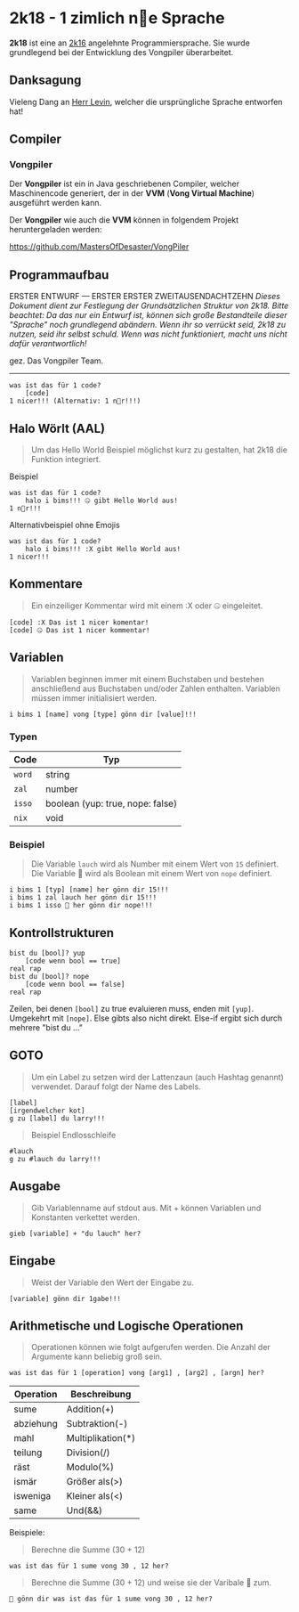 # 2k18 - 1 zimlich n🍦e Sprache

**2k18** ist eine an [2k16](https://github.com/HerrLevin/2k16-spec) angelehnte
Programmiersprache. Sie wurde grundlegend bei der Entwicklung des Vongpiler
überarbeitet.

## Danksagung

Vieleng Dang an [Herr Levin](https://github.com/HerrLevin), welcher die
ursprüngliche Sprache entworfen hat!

## Compiler

### Vongpiler

Der **Vongpiler** ist ein in Java geschriebenen Compiler, welcher Maschinencode
generiert, der in der **VVM** (**Vong Virtual Machine**) ausgeführt werden kann.

Der **Vongpiler** wie auch die **VVM** können in folgendem Projekt
heruntergeladen werden:

<https://github.com/MastersOfDesaster/VongPiler>

## Programmaufbau

ERSTER ENTWURF &mdash; ERSTER ERSTER ZWEITAUSENDACHTZEHN
*Dieses Dokument dient zur Festlegung der Grundsätzlichen Struktur von 2k18.
Bitte beachtet: Da das nur ein Entwurf ist, können sich große Bestandteile
dieser "Sprache" noch grundlegend abändern. Wenn ihr so verrückt seid, 2k18 zu
nutzen, seid ihr selbst schuld. Wenn was nicht funktioniert, macht uns nicht
dafür verantwortlich!*

gez. Das Vongpiler Team.

---

```2k18
was ist das für 1 code?
    [code]
1 nicer!!! (Alternativ: 1 n🍦r!!!)
```

## Halo Wörlt (AAL)

> Um das Hello World Beispiel möglichst kurz zu gestalten, hat 2k18 die Funktion
integriert.

Beispiel

```2k18
was ist das für 1 code?
    halo i bims!!! 🤐 gibt Hello World aus!
1 n🍦r!!!
```

Alternativbeispiel ohne Emojis

```2k18
was ist das für 1 code?
    halo i bims!!! :X gibt Hello World aus!
1 nicer!!!
```

## Kommentare

> Ein einzeiliger Kommentar wird mit einem :X oder 🤐 eingeleitet.

```2k18
[code] :X Das ist 1 nicer komentar!
[code] 🤐 Das ist 1 nicer kommentar!
```

## Variablen

> Variablen beginnen immer mit einem Buchstaben und bestehen anschließend aus
Buchstaben und/oder Zahlen enthalten. Variablen müssen immer initialisiert
werden.

```2k18
i bims 1 [name] vong [type] gönn dir [value]!!!
```

### Typen

| Code   | Typ                                  |
| ------ | ------------------------------------ |
| `word` | string                               |
| `zal`  | number                               |
| `isso` | boolean (yup: true, nope: false)     |
| `nix`  | void                                 |

### Beispiel

> Die Variable `lauch` wird als Number mit einem Wert von `15` definiert.
> Die Variable 🦄 wird als Boolean mit einem Wert von `nope` definiert.

```2k18
i bims 1 [typ] [name] her gönn dir 15!!!
i bims 1 zal lauch her gönn dir 15!!!
i bims 1 isso 🦄 her gönn dir nope!!!
```

## Kontrollstrukturen

```2k18
bist du [bool]? yup
    [code wenn bool == true]
real rap
bist du [bool]? nope
    [code wenn bool == false]
real rap
```

Zeilen, bei denen `[bool]` zu true evaluieren muss, enden mit `[yup]`. Umgekehrt
mit `[nope]`. Else gibts also nicht direkt. Else-if ergibt sich durch mehrere
"bist du ..."

## GOTO

> Um ein Label zu setzen wird der Lattenzaun (auch Hashtag genannt) verwendet.
Darauf folgt der Name des Labels.

```2k18
[label]
[irgendwelcher kot]
g zu [label] du larry!!!
```

> Beispiel Endlosschleife

```2k18
#lauch
g zu #lauch du larry!!!
```

## Ausgabe

> Gib Variablenname auf stdout aus. Mit + können Variablen und Konstanten
verkettet werden.

```2k18
gieb [variable] + "du lauch" her?
```

## Eingabe

> Weist der Variable den Wert der Eingabe zu.

```2k18
[variable] gönn dir 1gabe!!!
```

## Arithmetische und Logische Operationen

> Operationen können wie folgt aufgerufen werden. Die Anzahl der Argumente kann
beliebig groß sein.

```2k18
was ist das für 1 [operation] vong [arg1] , [arg2] , [argn] her?
```

|Operation  |Beschreibung           |
|-----------|-----------------------|
|sume       |Addition(+)            |
|abziehung  |Subtraktion(-)         |
|mahl       |Multiplikation(*)      |
|teilung    |Division(/)            |
|räst       |Modulo(%)              |
|ismär      |Größer als(>)          |
|isweniga   |Kleiner als(<)         |
|same       |Und(&&)                |

Beispiele:

> Berechne die Summe (30 + 12)

```2k18
was ist das für 1 sume vong 30 , 12 her?
```

> Berechne die Summe (30 + 12) und weise sie der Varibale 🦄 zum.

```2k18
🦄 gönn dir was ist das für 1 sume vong 30 , 12 her?
```
